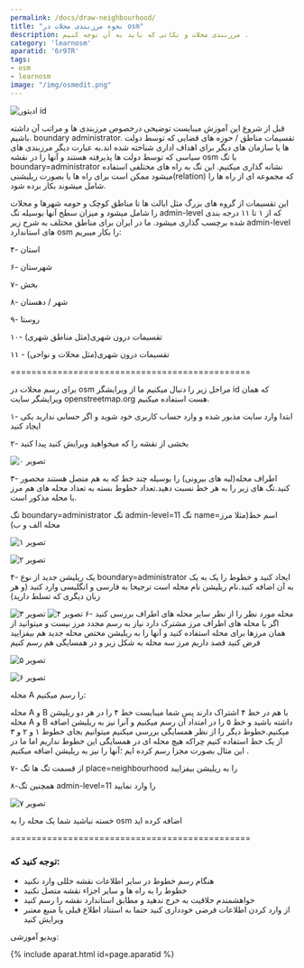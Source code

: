 ```yaml
---
permalink: /docs/draw-neighbourhood/
title: "نحوه مرزبندی محلات در osm"
description: مرزبندی محلات و نکاتی که باید به آن توجه کنیم .
category: 'learnosm'
aparatid: '6r97R'
tags:
- osm
- learnosm
image: "/img/osmedit.png"
---
```




<img src="/img/osmedit.png" alt="ادیتور id" class="post-cover">

قبل از شروع این آموزش میبایست توضیحی درخصوص مرزبندی ها و مراتب آن داشته باشیم.
 boundary administrator. تقسیمات مناطق / حوزه های قضایی که توسط دولت ها یا سازمان های دیگر برای اهداف اداری شناخته شده اند.به عبارت دیگر مرزبندی های سیاسی که توسط دولت ها پذیرفته هستند و آنها را در نقشه osm با تگ boundary=administrator نشانه گذاری میکنیم.
 این تگ به راه های مختلفی استفاده میشود ممکن است برای راه ها یا بصورت ریلیشنی(relation) که مجموعه ای از راه ها را شامل میشوند بکار برده شود.

این تقسیمات از گروه های بزرگ مثل ایالت ها تا مناطق کوچک و حومه شهر‌ها و محلات را شامل میشود و میزان سطح آنها بوسیله تگ admin-level که از ۱ تا ۱۱ درجه بندی شده برچسب گذاری میشود.
ما در ایران برای مناطق مختلف به شرح زیر admin-level های استاندارد osm را بکار میبریم:

۴- استان

۶- شهرستان

۷- بخش

۸- شهر / دهستان

۹- روستا

۱۰- تقسیمات درون شهری(مثل مناطق شهری)

۱۱ - تقسیمات درون شهری(مثل محلات و نواحی)

<p class="text-center">==============================================</p>

برای رسم محلات در osm مراحل زیر را دنبال میکنیم
ما از ویرایشگر id که همان ویرایشگر سایت openstreetmap.org هست استفاده میکنیم.

۱- ابتدا وارد سایت مذبور شده و وارد حساب کاربری خود شوید و اگر حسابی ندارید یکی ایجاد کنید



۲- بخشی از نقشه را که میخواهید ویرایش کنید پیدا کنید


![تصویر ۰](/img/osmp0i0.png)

۳- اطراف محله(لبه های بیرونی) را بوسیله چند خط که به هم متصل هستند محصور کنید.تگ های زیر را به  هر خط نسبت دهید.تعداد خطوط بسته به تعداد محله های هم مرز با محله مذکور است.

تگ boundary=administrator
تگ admin-level=11
تگ name=اسم خط(مثلا مرز محله الف و ب)

![تصویر ۱](/img/osmp0i1.png)

![تصویر ۲](/img/osmp0i2.png)




۴- یک ریلیشن جدید از نوع boundary=administrator ایجاد کنید و خطوط را یک به یک به آن اضافه کنید.نام ریلیشن نام محله است ترجیحا به فارسی و انگلیسی وارد کنید (و هر زبان دیگری که تسلط دارید)

![تصویر ۳](/img/osmp0i3.png)
![تصویر ۴](/img/osmp0i4.png)
۶- محله مورد نظر را از نظر سایر محله های اطراف بررسی کنید اگر با محله های اطراف مرز مشترک دارد نیاز به رسم مجدد مرز نیست و میتوانید از همان مرزها برای محله استفاده کنید و آنها را به ریلیشن مختص محله جدید هم بیفزایید
فرض کنید قصد داریم مرز سه محله به شکل زیر و در همسایگی هم رسم کنیم

![تصویر ۵](/img/IMG_20180917_005246_123.jpg)

![تصویر ۶](/img/osmp0i5.png)

محله A را رسم میکنیم:

محله A و B با هم در خط ۴ اشتراک دارند پس شما میبایست خط ۴ را در هر دو ریلیشن محله A و B داشته باشید و خط ۵ را در امتداد آن رسم میکنیم و آنرا نیز به ریلیشن اضافه میکنیم.خطوط دیگر را از نظر همسایگی بررسی میکنیم میتوانیم بجای خطوط ۱ و ۲ و ۳ از یک خط استفاده کنیم چراکه هیچ محله ای در همسایگی این خطوط نداریم اما ما در این مثال بصورت مجزا رسم کرده ایم ؛آنها را نیز به ریلیشن اضافه میکنیم . 
 
۷- از قسمت تگ ها تگ place=neighbourhood را به ریلیشن بیفزایید

۸-همچنین تگ admin-level=11 را وارد نمایید

![تصویر ۷](/img/osmp0i6.png)

خسته نباشید شما یک محله را به osm اضافه کرده اید

<p class="text-center">==============================================
</p>


### توجه کنید که:

* هنگام رسم خطوط در سایر اطلاعات نقشه خللی وارد نکنید 
* خطوط را به راه ها و سایر اجزاء نقشه متصل نکنید
* خواهشمندم خلاقیت به خرج ندهید و مطابق استاندارد نقشه را رسم کنید 
* از وارد کردن اطلاعات فرضی خودداری کنید حتما به استناد اطلاع قبلی یا منبع معتبر ویرایش کنید 

ویدیو آموزشی:

{% include aparat.html id=page.aparatid %}
